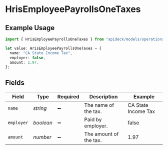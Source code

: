 # HrisEmployeePayrollsOneTaxes

## Example Usage

```typescript
import { HrisEmployeePayrollsOneTaxes } from "apideck/models/operations";

let value: HrisEmployeePayrollsOneTaxes = {
  name: "CA State Income Tax",
  employer: false,
  amount: 1.97,
};
```

## Fields

| Field                  | Type                   | Required               | Description            | Example                |
| ---------------------- | ---------------------- | ---------------------- | ---------------------- | ---------------------- |
| `name`                 | *string*               | :heavy_minus_sign:     | The name of the tax.   | CA State Income Tax    |
| `employer`             | *boolean*              | :heavy_minus_sign:     | Paid by employer.      | false                  |
| `amount`               | *number*               | :heavy_minus_sign:     | The amount of the tax. | 1.97                   |